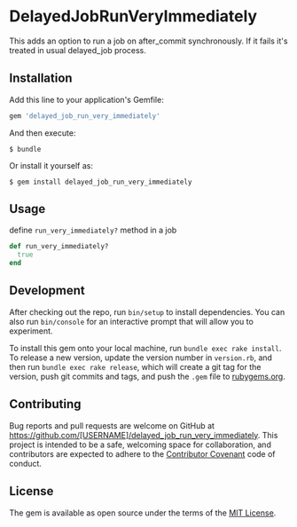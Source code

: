 # DelayedJobRunVeryImmediately

This adds an option to run a job on after_commit synchronously. If it fails it's treated in usual delayed_job process.

## Installation

Add this line to your application's Gemfile:

```ruby
gem 'delayed_job_run_very_immediately'
```

And then execute:

    $ bundle

Or install it yourself as:

    $ gem install delayed_job_run_very_immediately

## Usage

define `run_very_immediately?` method in a job
```ruby
def run_very_immediately?
  true
end
```

## Development

After checking out the repo, run `bin/setup` to install dependencies. You can also run `bin/console` for an interactive prompt that will allow you to experiment.

To install this gem onto your local machine, run `bundle exec rake install`. To release a new version, update the version number in `version.rb`, and then run `bundle exec rake release`, which will create a git tag for the version, push git commits and tags, and push the `.gem` file to [rubygems.org](https://rubygems.org).

## Contributing

Bug reports and pull requests are welcome on GitHub at https://github.com/[USERNAME]/delayed_job_run_very_immediately. This project is intended to be a safe, welcoming space for collaboration, and contributors are expected to adhere to the [Contributor Covenant](http://contributor-covenant.org) code of conduct.


## License

The gem is available as open source under the terms of the [MIT License](http://opensource.org/licenses/MIT).
